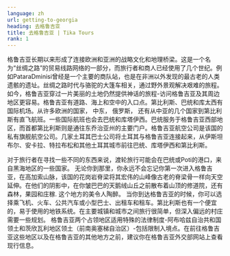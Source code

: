 ```yaml
---
language: zh
url: getting-to-georgia
heading: 去格鲁吉亚
title: 去格鲁吉亚 | Tika Tours
rank: 1
---
```

<div class="row content-row"><!-- 1014 (2)-->
<div class="col-xs-12 col-sm-6 col-md-6"><!-- 1371 -->

格鲁吉亚长期以来形成了连接欧洲和亚洲的战略文化和地理桥梁。这是一个名为“丝绸之路”的贸易线路网络的一部分，而旅行者和商人已经使用了几个世纪。例如PataraDminisi曾经是一个主要的商队站，也是在非洲以外发现的最古老的人类遗骸的遗址。丝绸之路时代与骆驼的大篷车相关，通过野外景观解决艰难的旅程。如今，格鲁吉亚穿过一片美丽的土地仍然提供神话的旅程-访问格鲁吉亚及其周边地区更容易。格鲁吉亚有道路、海上和空中的入口点。第比利斯、巴统和库太西有国际机场。从许多欧洲的国家， 中东， 俄罗斯， 还有从中亚的几个国家到第比利斯有直飞航班。一些国际航班也会去巴统和库塔伊西。巴统服务于格鲁吉亚西部地区，而首都第比利斯则是通往东乔治亚州的主要门户。格鲁吉亚航空公司是该国的私有旗舰航空公司。几家土耳其巴士公司将土耳其与格鲁吉亚连接起来，从伊斯坦布尔、安卡拉、特拉布松和其他土耳其城市前往巴统、库塔伊西和第比利斯。

</div>

<div class="col-xs-12 col-sm-6 col-md-6"><!-- 1372 -->

对于旅行者在寻找一些不同的东西来说，渡轮旅行可能会在巴统或Poti的港口，来自黑海地区的一些国家。
无论你到那里，你永远不会忘记你第一次进入格鲁吉亚，在高加索山脉，该国的花岗岩脊梁将其宏伟的山峰像古老的脊梁骨一样向天空延伸。在他们的阴影中，在你皱巴巴的天鹅绒山丘之前散布着山顶的修道院，还有森林，果园和庄稼. 这个地方的美令人陶醉。
当你到达格鲁吉亚的时候，你可以选择乘飞机、火车、公共汽车或小型巴士、出租车和租车。第比利斯也有一个便宜的，易于使用的地铁系统。在主要城镇和城市之间旅行很简单，但深入偏远的村庄需要一些规划。
格鲁吉亚两个占领地区适用特殊的法律制度-阿布哈兹自治共和国领土和茨欣瓦利地区领土（前南奥塞梯自治区）-包括限制入境点。在前往格鲁吉亚这些地区以及在格鲁吉亚的其他地方之前，建议你在格鲁吉亚外交部网站上查看现行信息。


</div>

</div>

